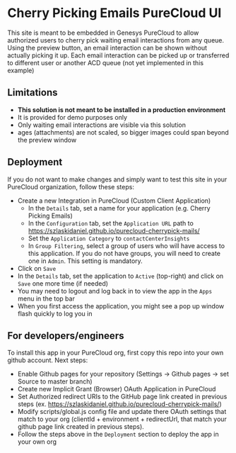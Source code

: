 # Cherry Picking Emails PureCloud UI

This site is meant to be embedded in Genesys PureCloud to allow authorized users to cherry pick waiting email interactions from any queue.
Using the preview button, an email interaction can be shown without actually picking it up.
Each email interaction can be picked up or transferred to different user or another ACD queue (not yet implemented in this example)

## Limitations

* **This solution is not meant to be installed in a production environment** 
* It is provided for demo purposes only
* Only waiting email interactions are visible via this solution
* ages (attachments) are not scaled, so bigger images could span beyond the preview window

## Deployment

If you do not want to make changes and simply want to test this site in your PureCloud organization, follow these steps:
* Create a new Integration in PureCloud (Custom Client Application)
  * In the `Details` tab, set a name for your application (e.g. Cherry Picking Emails)
  * In the `Configuration` tab, set the `Application URL` path to https://szlaskidaniel.github.io/purecloud-cherrypick-mails/
  * Set the `Application Category` to `contactCenterInsights`
  * In `Group Filtering`, select a group of users who will have access to this application. If you do not have groups, you will need to create one in `Admin`. This setting is mandatory.
* Click on `Save`
* In the `Details` tab, set the application to `Active` (top-right) and click on `Save` one more time (if needed)
* You may need to logout and log back in to view the app in the `Apps` menu in the top bar
* When you first access the application, you might see a pop up window flash quickly to log you in

## For developers/engineers

To install this app in your PureCloud org, first copy this repo into your own github account.
Next steps:
* Enable Github pages for your repository (Settings -> Github pages -> set Source to master branch)
* Create new Implicit Grant (Browser) OAuth Application in PureCloud
* Set Authorized redirect URIs to the GitHub page link created in previous steps (ex. https://szlaskidaniel.github.io/purecloud-cherrypick-mails/)
* Modify scripts/global.js config file and update there OAuth settings that match to your org (clientId + environment + redirectUrl, that match your github page link created in previous steps).
* Follow the steps above in the `Deployment` section to deploy the app in your own org
